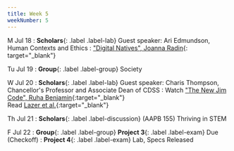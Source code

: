 ```yaml
---
title: Week 5
weekNumber: 5
---
```


M Jul 18
: **Scholars**{: .label .label-lab} Guest speaker: Ari Edmundson, Human Contexts and Ethics
  : ["Digital Natives", Joanna Radin](https://drive.google.com/file/d/1UZQTHCE5nlj-zva-FNmJmAjVmDVmiLQY/view?usp=sharing){: target="_blank"}

Tu Jul 19
: **Group**{: .label .label-group} Society

W Jul 20
: **Scholars**{: .label .label-lab} Guest speaker: Charis Thompson, Chancellor's Professor and Associate Dean of CDSS
  : Watch ["The New Jim Code", Ruha Benjamin](https://www.youtube.com/watch?v=JahO1-saibU){:target="_blank"}
  <br/>Read [Lazer et al.](https://www.science.org/doi/10.1126/science.aaz8170){:target="_blank"}
  

Th Jul 21
: **Scholars**{: .label .label-discussion} (AAPB 155) Thriving in STEM

F Jul 22
: **Group**{: .label .label-group} **Project 3**{: .label .label-exam} Due (Checkoff)
: **Project 4**{: .label .label-exam} Lab, Specs Released
